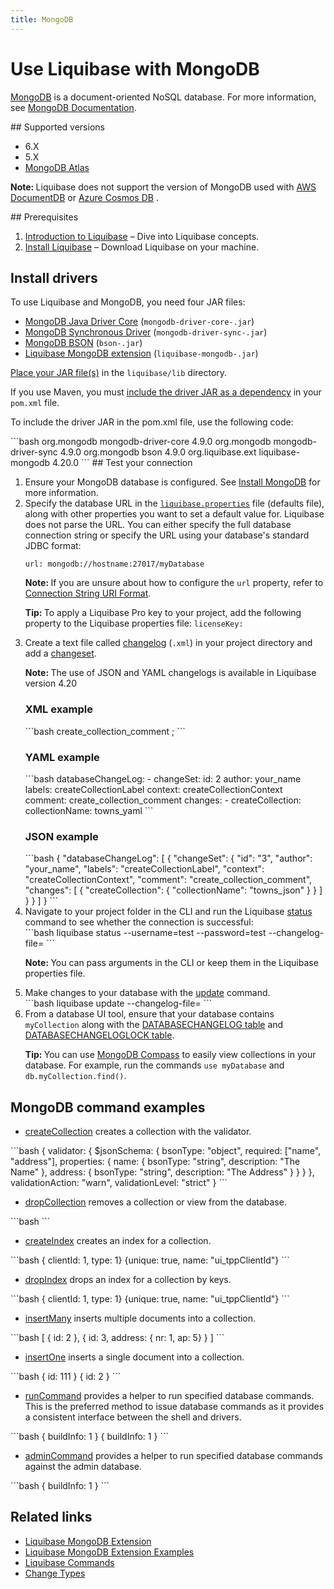 ```yaml
---
title: MongoDB
---
```


# Use Liquibase with MongoDB
<p><a href="https://www.mongodb.com">MongoDB</a>&#160;is a document-oriented NoSQL&#160;database. For more information, see <a href="https://www.mongodb.com/docs/">MongoDB&#160;Documentation</a>.</p>
## Supported versions
<ul>
    <li>6.X</li>
    <li>5.X</li>
    <li><a href="https://docs.liquibase.com/start/tutorials/mongo-db-atlas-config.html" class="MCXref xref">MongoDB Atlas</a>
    </li>
</ul>
<p class="note" data-mc-autonum="<b>Note: </b>"><span class="autonumber"><span><b>Note: </b></span></span>Liquibase does not support the version of MongoDB used with <a href="https://docs.aws.amazon.com/documentdb/latest/developerguide/what-is.html">AWS DocumentDB</a> or <a href="https://learn.microsoft.com/en-us/azure/cosmos-db/mongodb/mongodb-introduction">Azure Cosmos DB</a> .</p>
## Prerequisites
<ol>
    <li value="1"><a href="https://docs.liquibase.com/concepts/introduction-to-liquibase.html" class="MCXref xref">Introduction to Liquibase</a> – Dive into Liquibase concepts.</li>
    <li value="2"><a href="https://docs.liquibase.com/start/install/home.html" class="MCXref xref">Install Liquibase</a> – Download Liquibase on your machine.</li>
</ol>

## Install drivers
<p>To use Liquibase and MongoDB, you need four JAR files:</p>
<ul>
    <li><a href="https://mvnrepository.com/artifact/org.mongodb/mongodb-driver-core">MongoDB Java Driver Core</a> (<code>mongodb-driver-core-<version>.jar</code>)</li>
    <li><a href="https://mvnrepository.com/artifact/org.mongodb/mongodb-driver-sync">MongoDB Synchronous Driver</a> (<code>mongodb-driver-sync-<version>.jar</code>)</li>
    <li><a href="https://mvnrepository.com/artifact/org.mongodb/bson">MongoDB&#160;BSON</a> (<code>bson-<version>.jar</code>)</li>
    <li><a href="https://github.com/liquibase/liquibase-mongodb/releases/">Liquibase MongoDB extension</a> (<code>liquibase-mongodb-<version>.jar</code>)</li>
</ul>
<p> <a href="https://docs.liquibase.com/workflows/liquibase-community/adding-and-updating-liquibase-drivers.html">Place your JAR file(s)</a> in the <code>liquibase/lib</code> directory.</p><p>If you use Maven, you must <a href="https://docs.liquibase.com/tools-integrations/maven/maven-pom-file.html">include the driver JAR&#160;as a dependency</a> in your <code>pom.xml</code> file.</p>
<p>To include the driver JAR in the pom.xml file, use the following code:</p>
```bash
<dependency>
    <groupId>org.mongodb</groupId>
    <artifactId>mongodb-driver-core</artifactId>
    <version>4.9.0</version>
</dependency>
<dependency>
    <groupId>org.mongodb</groupId>
    <artifactId>mongodb-driver-sync</artifactId>
    <version>4.9.0</version>
</dependency>
<dependency>
    <groupId>org.mongodb</groupId>
    <artifactId>bson</artifactId>
    <version>4.9.0</version>
</dependency>
<dependency>
    <groupId>org.liquibase.ext</groupId>
    <artifactId>liquibase-mongodb</artifactId>
    <version><span class="mc-variable General.CurrentLiquibaseVersion variable">4.20.0</span></version>
</dependency>
```
## Test your connection
<ol>
<li value="1">Ensure your MongoDB database is configured. See <a href="https://www.mongodb.com/docs/manual/installation/">Install MongoDB</a> for more information.</li>
<li value="2">Specify the database URL in the <code><a href="https://docs.liquibase.com/concepts/connections/creating-config-properties.html"><span class="mc-variable General.liquiPropFile variable">liquibase.properties</span></a></code> file (defaults file), along with other properties you want to set a default value for. Liquibase does not parse the URL. You can  either specify the full database connection string or specify the URL using your database's standard JDBC format:</li><pre xml:space="preserve">
<code class="language-html">url: mongodb://hostname:27017/myDatabase</code>
</pre>
<p class="note" data-mc-autonum="<b>Note: </b>"><span class="autonumber"><span><b>Note: </b></span></span>If you are unsure about how to configure the <code>url</code> property, refer to <a href="https://docs.mongodb.com/manual/reference/connection-string/">Connection String URI Format</a>.</p>
<p class="tip" data-mc-autonum="<b>Tip: </b>"><span class="autonumber"><span><b>Tip: </b></span></span>To apply a <span class="mc-variable General.LBPro variable">Liquibase Pro</span> key to your project, add the following property to the Liquibase properties file: <code>licenseKey: <paste code here></code></p>
<li value="3">Create a text file called <a href="https://docs.liquibase.com/concepts/changelogs/home.html">changelog</a> (<code>.xml</code>) in your project directory and add a <a href="https://docs.liquibase.com/concepts/changelogs/changeset.html">changeset</a>.<p class="note" data-mc-autonum="<b>Note: </b>"><span class="autonumber"><span><b>Note: </b></span></span>The use of JSON&#160;and YAML <span class="mc-variable General.changelog variable">changelog</span>s is available in  Liquibase version 4.20</p></li>

<h3>XML example</h3>
```bash
<?xml version="1.0" encoding="UTF-8"?>
<databaseChangeLog
  xmlns="http://www.liquibase.org/xml/ns/dbchangelog"
  xmlns:xsi="http://www.w3.org/2001/XMLSchema-instance"
  xmlns:mongodb="http://www.liquibase.org/xml/ns/mongodb"
  xsi:schemaLocation="http://www.liquibase.org/xml/ns/dbchangelog
         http://www.liquibase.org/xml/ns/dbchangelog/dbchangelog-latest.xsd
         http://www.liquibase.org/xml/ns/mongodb
         http://www.liquibase.org/xml/ns/mongodb/liquibase-mongodb-latest.xsd">

  <changeSet id="1" author="your_name" labels="createCollectionLabel" context="createCollectionContext">
    <comment>create_collection_comment</comment>
    <mongodb:createCollection collectionName="towns_xml"/>;
  </changeSet>
</databaseChangeLog>
```

<h3>YAML example</h3>
```bash
databaseChangeLog:
  - changeSet:
    id: 2
    author: your_name
    labels: createCollectionLabel
    context: createCollectionContext
    comment: create_collection_comment
    changes:
      - createCollection:
        collectionName: towns_yaml
```

<h3>JSON example</h3>
```bash
{
  "databaseChangeLog": [
    {
      "changeSet": {
        "id": "3",
        "author": "your_name",
        "labels": "createCollectionLabel",
        "context": "createCollectionContext",
        "comment": "create_collection_comment",
        "changes": [
          {
            "createCollection": {
              "collectionName": "towns_json"
            }
          }
        ]
      }
    }
  ]
}
```

<li value="4">Navigate to your project folder in the CLI and run the Liquibase&#160;<a href="https://docs.liquibase.com/commands/change-tracking/status.html" class="MCXref xref">status</a> command to see whether the connection is successful:</li>
```bash
liquibase status --username=test --password=test --changelog-file=<changelog.xml>
```
<p class="note" data-mc-autonum="<b>Note: </b>"><span class="autonumber"><span><b>Note: </b></span></span>You can pass arguments in the CLI or keep them in the Liquibase properties file.</p>
<li value="5">Make changes to your database with the <a href="https://docs.liquibase.com/commands/update/update.html" class="MCXref xref">update</a> command.</li>
```bash
liquibase update --changelog-file=<changelog.xml>
```
<li value="6">From a database UI tool, ensure that your database contains <code>myCollection</code> along with the <a href="https://docs.liquibase.com/concepts/tracking-tables/databasechangelog-table.html" class="MCXref xref">DATABASECHANGELOG table</a> and <a href="https://docs.liquibase.com/concepts/tracking-tables/databasechangeloglock-table.html" class="MCXref xref">DATABASECHANGELOGLOCK table</a>.</li>
<p class="tip" data-mc-autonum="<b>Tip: </b>"><span class="autonumber"><span><b>Tip: </b></span></span>You can use <a href="https://www.mongodb.com/products/compass">MongoDB Compass</a> to easily view collections in your database. For example, run the commands <code>use myDatabase</code> and <code>db.myCollection.find()</code>.</p>
</ol>

## MongoDB command examples
<ul>
    <li><a href="https://docs.mongodb.com/manual/reference/method/db.createCollection#db.createCollection">createCollection</a> creates a collection with the validator.</li>
</ul>
```bash
<changeSet id="1" author="liquibase">
  <ext:createCollection collectionName="myCollection">
    <ext:options>
      {
        validator: {
          $jsonSchema: {
            bsonType: "object",
            required: ["name", "address"],
            properties: {
              name: {
                bsonType: "string",
                description: "The Name"
              },
              address: {
                bsonType: "string",
                description: "The Address"
              }
            }
          }
        },
        validationAction: "warn",
        validationLevel: "strict"
      }
    </ext:options>
  </ext:createCollection>
</changeSet>
```
<ul>
    <li><a href="https://docs.mongodb.com/manual/reference/method/db.collection.drop">dropCollection</a> removes a collection or view from the database.</li>
</ul>
```bash
<changeSet id="1" author="liquibase">
  <ext:dropCollection collectionName="myCollection"/>
</changeSet>
```
<ul>
    <li><a href="https://docs.mongodb.com/manual/reference/method/db.collection.createIndex#db.collection.createIndex">createIndex</a> creates an index for a collection.</li>
</ul>
```bash
<changeSet id="1" author="liquibase">
  <ext:createIndex collectionName="createIndexTest">
    <ext:keys>
      { clientId: 1, type: 1}
    </ext:keys>
    <ext:options>
      {unique: true, name: "ui_tppClientId"}
    </ext:options>
  </ext:createIndex>
</changeSet>
```
<ul>
    <li><a href="https://docs.mongodb.com/manual/reference/method/db.collection.dropIndex#db.collection.dropIndex">dropIndex</a> drops an index for a collection by keys.</li>
</ul>
```bash
<changeSet id="1" author="liquibase">
  <ext:dropIndex collectionName="createIndexTest">
    <ext:keys>
      { clientId: 1, type: 1}
    </ext:keys>
    <ext:options>
      {unique: true, name: "ui_tppClientId"}
    </ext:options>
  </ext:dropIndex>
</changeSet>
```
<ul>
    <li><a href="https://docs.mongodb.com/manual/reference/method/db.collection.insertMany#db.collection.insertMany">insertMany</a> inserts multiple documents into a collection.</li>
</ul>
```bash
<changeSet id="1" author="liquibase">
  <ext:insertMany collectionName="insertManyTest1">
    <ext:documents>
      [
        { id: 2 },
        { id: 3,
          address: { nr: 1, ap: 5}
        }
      ]
    </ext:documents>
  </ext:insertMany>
</changeSet>
```
<ul>
    <li><a href="https://docs.mongodb.com/manual/tutorial/insert-documents">insertOne</a> inserts a single document into a collection.</li>
</ul>
```bash
<changeSet id="1" author="liquibase">
  <ext:insertOne collectionName="insertOneTest1">
    <ext:document>
      {
        id: 111
      }
    </ext:document>
  </ext:insertOne>
</changeSet>

<changeSet id="2" author="liquibase">
  <ext:insertOne collectionName="insertOneTest2">
    <ext:document>
      {
        id: 2
      }
    </ext:document>
  </ext:insertOne>
</changeSet>
```
<ul>
    <li><a href="https://docs.mongodb.com/manual/reference/method/db.runCommand">runCommand</a> provides a helper to run specified database commands. This is the preferred method to issue database commands as it provides a consistent interface between the shell and drivers.</li>
</ul>
```bash
<changeSet id="1" author="liquibase">
  <ext:runCommand>
    <ext:command>
      { buildInfo: 1 }
    </ext:command>
  </ext:runCommand>
</changeSet>

<changeSet id="2" author="liquibase">
  <ext:adminCommand>
    <ext:command>
      { buildInfo: 1 }
    </ext:command>
  </ext:adminCommand>
</changeSet>
```
<ul>
    <li><a href="https://docs.mongodb.com/manual/reference/method/db.adminCommand#db.adminCommand">adminCommand</a> provides a helper to run specified database commands against the admin database.</li>
</ul>
```bash
<changeSet id="2" author="liquibase">
  <ext:adminCommand>
    <ext:command>
      { buildInfo: 1 }
    </ext:command>
  </ext:adminCommand>
</changeSet>
```

## Related links
<ul>
    <li><a href="https://github.com/liquibase/liquibase-mongodb">Liquibase MongoDB Extension</a></li>
    <li><a href="https://github.com/liquibase/liquibase-mongodb/tree/main/src/test/resources/liquibase/ext">Liquibase MongoDB Extension Examples</a></li>
    <li><a href="https://docs.liquibase.com/commands/home.html" class="MCXref xref">Liquibase Commands</a></li>
    <li><a href="https://docs.liquibase.com/change-types/home.html" class="MCXref xref">Change Types</a></li>
</ul>
